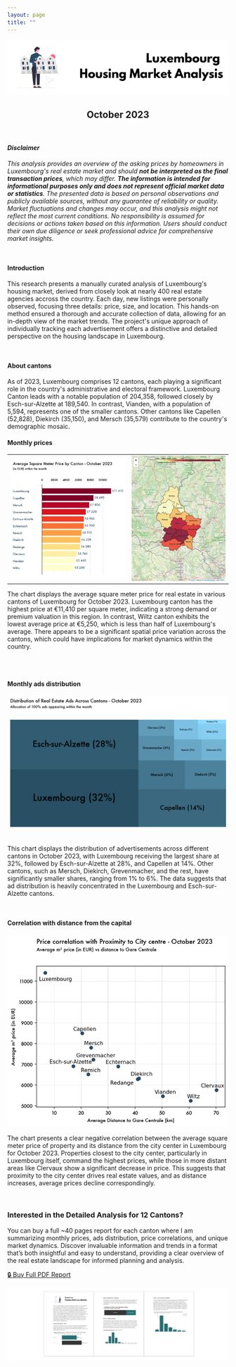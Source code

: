 ```yaml
---
layout: page
title: ""
---
```


<center><div>
<img src="generated_charts/support_images/support_title.png" class="responsive-image"/>
</div></center>

## <center> October 2023</center>

<br>

#### <i> <strong> Disclaimer </strong> </i>

<i> This analysis provides an overview of the asking prices by homeowners in Luxembourg's real estate market and should <strong>not be interpreted as the final transaction prices</strong>, which may differ. <strong>The information is intended for informational purposes only and does not represent official market data or statistics</strong>. The presented data is based on personal observations and publicly available sources, without any guarantee of reliability or quality. Market fluctuations and changes may occur, and this analysis might not reflect the most current conditions. No responsibility is assumed for decisions or actions taken based on this information. Users should conduct their own due diligence or seek professional advice for comprehensive market insights. </i>

<br>

#### <strong> Introduction </strong>

This research presents a manually curated analysis of Luxembourg's housing market, derived from closely look at nearly 400 real estate agencies accross the country. Each day, new listings were personally observed, focusing three details: price, size, and location. This hands-on method ensured a thorough and accurate collection of data, allowing for an in-depth view of the market trends. The project's unique approach of individually tracking each advertisement offers a distinctive and detailed perspective on the housing landscape in Luxembourg.

<br>

#### <strong> About cantons </strong>

As of 2023, Luxembourg comprises 12 cantons, each playing a significant role in the country's administrative and electoral framework. Luxembourg Canton leads with a notable population of 204,358, followed closely by Esch-sur-Alzette at 189,540. In contrast, Vianden, with a population of 5,594, represents one of the smaller cantons. Other cantons like Capellen (52,828), Diekirch (35,150), and Mersch (35,579) contribute to the country's demographic mosaic.

#### <strong> Monthly prices </strong>

<center>
    <div>
        <table>
        <tr>
            <td>
                <img src="generated_charts/chart1_prices_canton_october_2023.png" class="responsive-image"/>
            </td>
            <td>
            <img src="generated_charts/map1_prices_canton_october_2023.png" class="responsive-image"/>
            </td>
        </tr>
        </table>
     </div>
</center>

The chart displays the average square meter price for real estate in various cantons of Luxembourg for October 2023. Luxembourg canton has the highest price at €11,410 per square meter, indicating a strong demand or premium valuation in this region. In contrast, Wiltz canton exhibits the lowest average price at €5,250, which is less than half of Luxembourg's average. There appears to be a significant spatial price variation across the cantons, which could have implications for market dynamics within the country.

<br>

<br>

#### <strong> Monthly ads distribution </strong>

<center><div>
<img src="generated_charts/chart2_ads_distribution_canton_october_2023.png" class="responsive-image"/>
</div></center>

<br>

This chart displays the distribution of advertisements across different cantons in October 2023, with Luxembourg receiving the largest share at 32%, followed by Esch-sur-Alzette at 28%, and Capellen at 14%. Other cantons, such as Mersch, Diekirch, Grevenmacher, and the rest, have significantly smaller shares, ranging from 1% to 6%. The data suggests that ad distribution is heavily concentrated in the Luxembourg and Esch-sur-Alzette cantons.

<br>

#### <strong> Correlation with distance from the capital </strong>

<center><div>
<img src="generated_charts/chart3_price_distance_corr_canton_october_2023.png" class="responsive-image"/>
</div></center>

The chart presents a clear negative correlation between the average square meter price of property and its distance from the city center in Luxembourg for October 2023. Properties closest to the city center, particularly in Luxembourg itself, command the highest prices, while those in more distant areas like Clervaux show a significant decrease in price. This suggests that proximity to the city center drives real estate values, and as distance increases, average prices decline correspondingly.

<br>

### Interested in the Detailed Analysis for 12 Cantons?

You can buy a full ~40 pages report for each canton where I am summarizing monthly prices, ads distribution, price correlations, and unique market dynamics. Discover invaluable information and trends in a format that’s both insightful and easy to understand, providing a clear overview of the real estate landscape for informed planning and analysis.

[🔒 Buy Full PDF Report](#)

<center><div>
<img src="generated_charts/support_images/support_preview_2.png" class="responsive-image"/>
</div></center>
